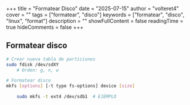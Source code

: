 +++
title = "Formatear Disco"
date = "2025-07-15"
author = "volteret4"
cover = ""
tags = ["formatear", "disco"]
keywords = ["formatear", "disco", "linux", "format"]
description = ""
showFullContent = false
readingTime = true
hideComments = false
+++

## Formatear disco

```bash
# Crear nueva tabla de particiones
sudo fdisk /dev/sdXY
	# Orden: g, n, w

# Formatear disco
mkfs [options] [-t type fs-options] device [size]

	sudo mkfs -t ext4 /dev/sdb1  # EJEMPLO
```
